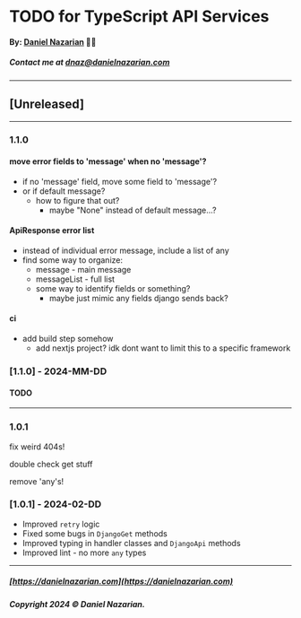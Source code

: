 # TODO for TypeScript API Services
#### By: [Daniel Nazarian](https://danielnazarian) 🐧👹
##### Contact me at <dnaz@danielnazarian.com>

-------------------------------------------------------
## [Unreleased]
-----
### 1.1.0




#### move error fields to 'message' when no 'message'?
- if no 'message' field, move some field to 'message'?
- or if default message?
  - how to figure that out?
    - maybe "None" instead of default message...?



    
#### ApiResponse error list
- instead of individual error message, include a list of any
- find some way to organize:
  - message - main message
  - messageList - full list
  - some way to identify fields or something?
    - maybe just mimic any fields django sends back?


#### ci
- add build step somehow
  - add nextjs project? idk dont want to limit this to a specific framework




### [1.1.0] - 2024-MM-DD
#### TODO

----
### 1.0.1



fix weird 404s!

double check get stuff

remove 'any's!


### [1.0.1] - 2024-02-DD
- Improved `retry` logic
- Fixed some bugs in `DjangoGet` methods
- Improved typing in handler classes and `DjangoApi` methods
- Improved lint - no more `any` types

-------------------------------------------------------

##### [https://danielnazarian.com](https://danielnazarian.com)
##### Copyright 2024 © Daniel Nazarian.